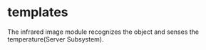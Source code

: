 # templates
The infrared image module recognizes the object and senses the temperature(Server Subsystem).
